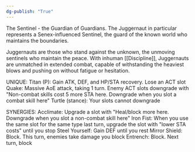 ```yaml
---
dg-publish: "True"
---
```


The Sentinel - the Guardian of Guardians. The Juggernaut in particular represents a Senex-influenced Sentinel, the guard of the known world who maintains the boundaries.

Juggernauts are those who stand against the unknown, the unmoving sentinels who maintain the peace. With inhuman [[Discipline]], Juggernauts are unmatched in extended combat, capable of withstanding the heaviest blows and pushing on without fatigue or hesitation.

UNIQUE:
Titan (P): Gain ATK, DEF, and HP/STA recovery. Lose an ACT slot
Quake: Massive AoE attack, taking 1 turn. Enemy ACT slots downgrade with "Non-combat skills cost 5 more STA here. Downgrade when you slot a combat skill here"
Turtle (stance): Your slots cannot downgrade

SYNERGIES:
Acclimate: Upgrade a slot with "Heal/block more here. Downgrade when you slot a non-combat skill here"
Iron Fist: When you use the same slot for the same type last turn, upgrade the slot with "lower STA costs" until you stop
Steel Yourself: Gain DEF until you rest
Mirror Shield: Block. This turn, enemies take damage you block
Entrench: Block. Next turn, block